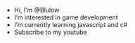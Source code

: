 - Hi, I’m @Blulow
- I’m interested in game development
- I’m currently learning javascript and c#
- Subscribe to my youtube

<!---
Blulow/Blulow is a ✨ special ✨ repository because its `README.md` (this file) appears on your GitHub profile.
You can click the Preview link to take a look at your changes.
--->
